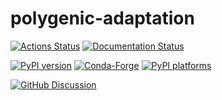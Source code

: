 # polygenic-adaptation

[![Actions Status][actions-badge]][actions-link]
[![Documentation Status][rtd-badge]][rtd-link]

[![PyPI version][pypi-version]][pypi-link]
[![Conda-Forge][conda-badge]][conda-link]
[![PyPI platforms][pypi-platforms]][pypi-link]

[![GitHub Discussion][github-discussions-badge]][github-discussions-link]

<!-- SPHINX-START -->

<!-- prettier-ignore-start -->
[actions-badge]:            https://github.com/enifmada/polygenic-adaptation/workflows/CI/badge.svg
[actions-link]:             https://github.com/enifmada/polygenic-adaptation/actions
[conda-badge]:              https://img.shields.io/conda/vn/conda-forge/polygenic-adaptation
[conda-link]:               https://github.com/conda-forge/polygenic-adaptation-feedstock
[github-discussions-badge]: https://img.shields.io/static/v1?label=Discussions&message=Ask&color=blue&logo=github
[github-discussions-link]:  https://github.com/enifmada/polygenic-adaptation/discussions
[pypi-link]:                https://pypi.org/project/polygenic-adaptation/
[pypi-platforms]:           https://img.shields.io/pypi/pyversions/polygenic-adaptation
[pypi-version]:             https://img.shields.io/pypi/v/polygenic-adaptation
[rtd-badge]:                https://readthedocs.org/projects/polygenic-adaptation/badge/?version=latest
[rtd-link]:                 https://polygenic-adaptation.readthedocs.io/en/latest/?badge=latest

<!-- prettier-ignore-end -->
